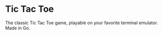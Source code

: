 # Tic Tac Toe

The classic Tic Tac Toe game, playable on your favorite terminal emulator. Made in Go.
